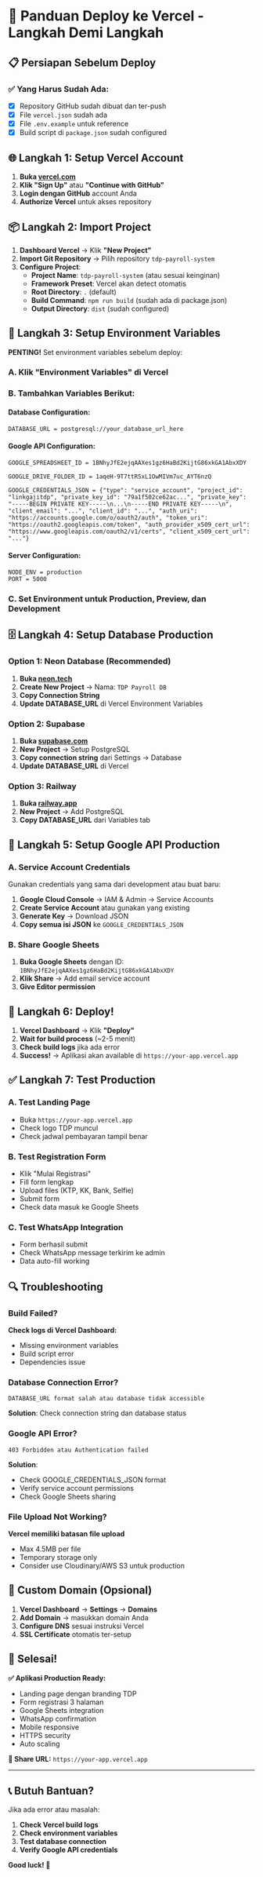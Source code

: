 # 🚀 Panduan Deploy ke Vercel - Langkah Demi Langkah

## 📋 Persiapan Sebelum Deploy

### ✅ Yang Harus Sudah Ada:
- [x] Repository GitHub sudah dibuat dan ter-push
- [x] File `vercel.json` sudah ada
- [x] File `.env.example` untuk reference
- [x] Build script di `package.json` sudah configured

## 🌐 Langkah 1: Setup Vercel Account

1. **Buka [vercel.com](https://vercel.com)**
2. **Klik "Sign Up"** atau **"Continue with GitHub"**
3. **Login dengan GitHub** account Anda
4. **Authorize Vercel** untuk akses repository

## 📦 Langkah 2: Import Project

1. **Dashboard Vercel** → Klik **"New Project"**
2. **Import Git Repository** → Pilih repository `tdp-payroll-system`
3. **Configure Project**:
   - **Project Name**: `tdp-payroll-system` (atau sesuai keinginan)
   - **Framework Preset**: Vercel akan detect otomatis
   - **Root Directory**: `.` (default)
   - **Build Command**: `npm run build` (sudah ada di package.json)
   - **Output Directory**: `dist` (sudah configured)

## 🔧 Langkah 3: Setup Environment Variables

**PENTING!** Set environment variables sebelum deploy:

### A. Klik **"Environment Variables"** di Vercel

### B. Tambahkan Variables Berikut:

#### Database Configuration:
```
DATABASE_URL = postgresql://your_database_url_here
```

#### Google API Configuration:
```
GOOGLE_SPREADSHEET_ID = 1BNhyJfE2ejqAAXes1gz6HaBd2KijtG86xkGA1AbxXDY

GOOGLE_DRIVE_FOLDER_ID = 1aqeH-9T7ttRSxL1OwMIVm7uc_AYT6nzQ

GOOGLE_CREDENTIALS_JSON = {"type": "service_account", "project_id": "linkgajitdp", "private_key_id": "79a1f502ce62ac...", "private_key": "-----BEGIN PRIVATE KEY-----\n...\n-----END PRIVATE KEY-----\n", "client_email": "...", "client_id": "...", "auth_uri": "https://accounts.google.com/o/oauth2/auth", "token_uri": "https://oauth2.googleapis.com/token", "auth_provider_x509_cert_url": "https://www.googleapis.com/oauth2/v1/certs", "client_x509_cert_url": "..."}
```

#### Server Configuration:
```
NODE_ENV = production
PORT = 5000
```

### C. Set Environment untuk **Production**, **Preview**, dan **Development**

## 🗄️ Langkah 4: Setup Database Production

### Option 1: Neon Database (Recommended)
1. **Buka [neon.tech](https://neon.tech)**
2. **Create New Project** → Nama: `TDP Payroll DB`
3. **Copy Connection String**
4. **Update DATABASE_URL** di Vercel Environment Variables

### Option 2: Supabase
1. **Buka [supabase.com](https://supabase.com)**
2. **New Project** → Setup PostgreSQL
3. **Copy connection string** dari Settings → Database
4. **Update DATABASE_URL** di Vercel

### Option 3: Railway
1. **Buka [railway.app](https://railway.app)**
2. **New Project** → Add PostgreSQL
3. **Copy DATABASE_URL** dari Variables tab

## 🔑 Langkah 5: Setup Google API Production

### A. Service Account Credentials
Gunakan credentials yang sama dari development atau buat baru:

1. **Google Cloud Console** → IAM & Admin → Service Accounts
2. **Create Service Account** atau gunakan yang existing
3. **Generate Key** → Download JSON
4. **Copy semua isi JSON** ke `GOOGLE_CREDENTIALS_JSON`

### B. Share Google Sheets
1. **Buka Google Sheets** dengan ID: `1BNhyJfE2ejqAAXes1gz6HaBd2KijtG86xkGA1AbxXDY`
2. **Klik Share** → Add email service account
3. **Give Editor permission**

## 🚀 Langkah 6: Deploy!

1. **Vercel Dashboard** → Klik **"Deploy"**
2. **Wait for build process** (~2-5 menit)
3. **Check build logs** jika ada error
4. **Success!** → Aplikasi akan available di `https://your-app.vercel.app`

## ✅ Langkah 7: Test Production

### A. Test Landing Page
- Buka `https://your-app.vercel.app`
- Check logo TDP muncul
- Check jadwal pembayaran tampil benar

### B. Test Registration Form
- Klik "Mulai Registrasi"
- Fill form lengkap
- Upload files (KTP, KK, Bank, Selfie)
- Submit form
- Check data masuk ke Google Sheets

### C. Test WhatsApp Integration
- Form berhasil submit
- Check WhatsApp message terkirim ke admin
- Data auto-fill working

## 🔍 Troubleshooting

### Build Failed?
**Check logs di Vercel Dashboard:**
- Missing environment variables
- Build script error
- Dependencies issue

### Database Connection Error?
```
DATABASE_URL format salah atau database tidak accessible
```
**Solution**: Check connection string dan database status

### Google API Error?
```
403 Forbidden atau Authentication failed
```
**Solution**: 
- Check GOOGLE_CREDENTIALS_JSON format
- Verify service account permissions
- Check Google Sheets sharing

### File Upload Not Working?
**Vercel memiliki batasan file upload**
- Max 4.5MB per file
- Temporary storage only
- Consider use Cloudinary/AWS S3 untuk production

## 📱 Custom Domain (Opsional)

1. **Vercel Dashboard** → **Settings** → **Domains**
2. **Add Domain** → masukkan domain Anda
3. **Configure DNS** sesuai instruksi Vercel
4. **SSL Certificate** otomatis ter-setup

## 🎉 Selesai!

**✅ Aplikasi Production Ready:**
- Landing page dengan branding TDP
- Form registrasi 3 halaman
- Google Sheets integration
- WhatsApp confirmation
- Mobile responsive
- HTTPS security
- Auto scaling

**🔗 Share URL:** `https://your-app.vercel.app`

---

## 📞 Butuh Bantuan?

Jika ada error atau masalah:
1. **Check Vercel build logs**
2. **Check environment variables**
3. **Test database connection**
4. **Verify Google API credentials**

**Good luck! 🚀**